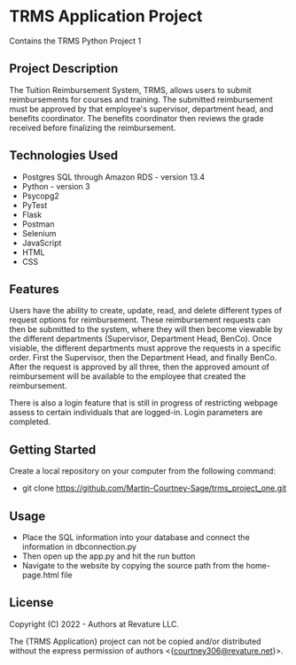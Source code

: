 # TRMS Application Project
Contains the TRMS Python Project 1

## Project Description

The Tuition Reimbursement System, TRMS, allows users to submit reimbursements for courses and training. The submitted reimbursement must be approved by that employee's supervisor, department head, and benefits coordinator. The benefits coordinator then reviews the grade received before finalizing the reimbursement.

## Technologies Used

* Postgres SQL through Amazon RDS - version 13.4
* Python - version 3
* Psycopg2
* PyTest
* Flask 
* Postman
* Selenium
* JavaScript
* HTML
* CSS

## Features

Users have the ability to create, update, read, and delete different types of request options for reimbursement.
These reimbursement requests can then be submitted to the system, where they will then become viewable by the different departments (Supervisor, Department Head, BenCo).
Once visiable, the different departments must approve the requests in a specific order. First the Supervisor, then the Department Head, and finally BenCo.
After the request is approved by all three, then the approved amount of reimbursement will be available to the employee that created the reimbursement.

There is also a login feature that is still in progress of restricting webpage assess to certain individuals that are logged-in. Login parameters are completed.

## Getting Started

Create a local repository on your computer from the following command:
* git clone https://github.com/Martin-Courtney-Sage/trms_project_one.git

## Usage

* Place the SQL information into your database and connect the information in dbconnection.py
* Then open up the app.py and hit the run button
* Navigate to the website by copying the source path from the home-page.html file

## License

Copyright (C) 2022 - Authors at Revature LLC. 

The {TRMS Application} project can not be copied and/or distributed without the express
permission of authors <{courtney306@revature.net}>.
